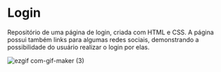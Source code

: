 # Login
Repositório de uma página de login, criada com HTML e CSS. A página possui também links para algumas redes sociais, demonstrando a possibilidade do usuário realizar o login por elas.

![ezgif com-gif-maker (3)](https://user-images.githubusercontent.com/82004716/120953910-6dcf8a00-c724-11eb-824b-b9da26d34883.gif)


